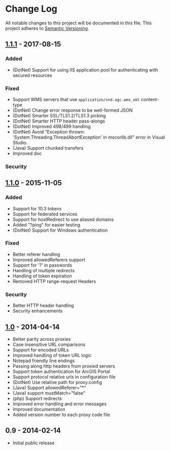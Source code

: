 # Change Log
All notable changes to this project will be documented in this file.
This project adheres to [Semantic Versioning](http://semver.org/).

## [1.1.1] - 2017-08-15

### Added
- (DotNet) Support for using IIS application pool for authenticating with secured resources

### Fixed
- Support WMS servers that use `application/vnd.ogc.wms_xml` content-type
- (DotNet) Change error response to be well-formed JSON
- (DotNet) Smarter SSL/TLS1.2/TLS1.3 picking
- (DotNet) Smarter HTTP header pass-alongs
- (DotNet) Improved 498/499 handling
- (DotNet) Avoid "Exception thrown: 'System.Threading.ThreadAbortException' in mscorlib.dll" error in Visual Studio.
- (Java) Support chunked transfers
- Improved doc

### Security

## [1.1.0] - 2015-11-05

### Added
- Support for 10.3 tokens
- Support for federated services
- Support for hostRedirect to use aliased domains
- Added "?ping" for easier testing
- (DotNet) Support for Windows authentication

### Fixed
- Better referer handling
- Improved allowedReferers support
- Support for '?' in passwords
- Handling of multiple redirects
- Handling of token expiration
- Removed HTTP range-request Headers

### Security
- Better HTTP header handling
- Security enhancements

## [1.0] - 2014-04-14

- Better parity across proxies
- Case insensitive URL comparisons
- Support for encoded URLs
- Improved handling of token URL logic
- Notepad friendly line endings
- Passing along http headers from proxied servers
- Support token authentication for ArcGIS Portal
- Support protocol relative urls in configuration file
- (DotNet) Use relative path for proxy.config
- (Java) Support allowedReferer="*"
- (Java) support mustMatch="false"
- (php) Support redirects
- Improved error handling and error messages
- Improved documentation
- Added version number to each proxy code file

## 0.9 - 2014-02-14

- Initial public release

[Unreleased]: https://github.com/Esri/resource-proxy/compare/v1.1.1...HEAD
[1.1.1]: https://github.com/Esri/resource-proxy/compare/v1.1.0...v1.1.1
[1.1.0]: https://github.com/Esri/resource-proxy/compare/v1.0...v1.1.0
[1.0]: https://github.com/Esri/resource-proxy/compare/v0.9...v1.0
